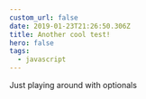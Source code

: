 ```yaml
---
custom_url: false
date: 2019-01-23T21:26:50.306Z
title: Another cool test!
hero: false
tags:
  - javascript
---
```

Just playing around with optionals
